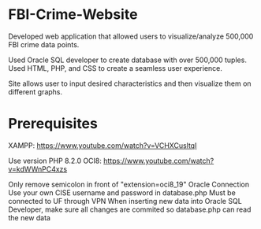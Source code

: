 # FBI-Crime-Website
Developed web application that allowed users to visualize/analyze 500,000 FBI crime data points.

Used Oracle SQL developer to create database with over 500,000 tuples. Used HTML, PHP, and CSS to create a seamless user experience.

Site allows user to input desired characteristics and then visualize them on different graphs. 




# Prerequisites
XAMPP: https://www.youtube.com/watch?v=VCHXCusltqI

Use version PHP 8.2.0
OCI8: https://www.youtube.com/watch?v=kdWWnPC4xzs

Only remove semicolon in front of "extension=oci8_19"
Oracle Connection
Use your own CISE username and password in database.php
Must be connected to UF through VPN
When inserting new data into Oracle SQL Developer, make sure all changes are commited so database.php can read the new data

